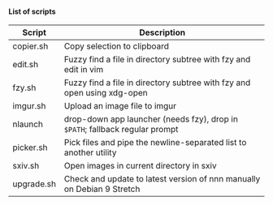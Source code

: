 #### List of scripts

| Script | Description |
| --- | --- |
| copier.sh | Copy selection to clipboard |
| edit.sh | Fuzzy find a file in directory subtree with fzy and edit in vim |
| fzy.sh | Fuzzy find a file in directory subtree with fzy and open using xdg-open |
| imgur.sh | Upload an image file to imgur |
| nlaunch | drop-down app launcher (needs fzy), drop in `$PATH`; fallback regular prompt |
| picker.sh | Pick files and pipe the newline-separated list to another utility |
| sxiv.sh | Open images in current directory in sxiv |
| upgrade.sh | Check and update to latest version of nnn manually on Debian 9 Stretch |
